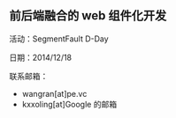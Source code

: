 ## 前后端融合的 web 组件化开发

活动：SegmentFault D-Day

日期：2014/12/18

联系邮箱：

* wangran[at]pe.vc
* kxxoling[at]Google 的邮箱
